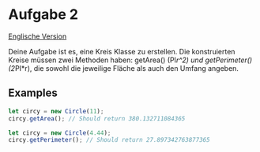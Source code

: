 # Aufgabe 2

[Englische Version](https://edabit.com/challenge/Hgb38yhWGwJCMHbRQ)

Deine Aufgabe ist es, eine Kreis Klasse zu erstellen. Die konstruierten Kreise müssen zwei Methoden haben: getArea() (PI*r^2) und getPerimeter() (2*PI\*r), die sowohl die jeweilige Fläche als auch den Umfang angeben.

## Examples

```js
let circy = new Circle(11);
circy.getArea(); // Should return 380.132711084365

let circy = new Circle(4.44);
circy.getPerimeter(); // Should return 27.897342763877365
```
